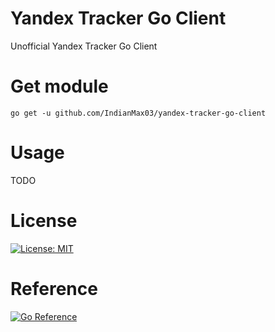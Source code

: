 # Yandex Tracker Go Client

Unofficial Yandex Tracker Go Client

# Get module

```
go get -u github.com/IndianMax03/yandex-tracker-go-client
```

# Usage

TODO

# License

[![License: MIT](https://img.shields.io/badge/License-MIT-red.svg)](https://github.com/IndianMax03/yandex-tracker-go-client/blob/main/LICENSE)

# Reference

[![Go Reference](https://pkg.go.dev/badge/badge/github.com/IndianMax03/yandex-tracker-go-client.svg)](https://pkg.go.dev/github.com/IndianMax03/yandex-tracker-go-client)
